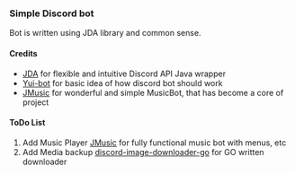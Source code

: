### Simple Discord bot
Bot is written using JDA library and common sense.
#### Credits
- [JDA](https://github.com/Tyrrrz/DiscordChatExporter/releases) for flexible and intuitive Discord API Java wrapper
- [Yui-bot](https://github.com/DV8FromTheWorld/Yui) for basic idea of how discord bot should work
- [JMusic](https://github.com/jagrosh/MusicBot) for wonderful and simple MusicBot, that has become a core of project
#### ToDo List
1. Add Music Player [JMusic](https://github.com/jagrosh/MusicBot) for fully functional music bot with menus, etc
2. Add Media backup [discord-image-downloader-go](https://github.com/Seklfreak/discord-image-downloader-go) for GO written downloader